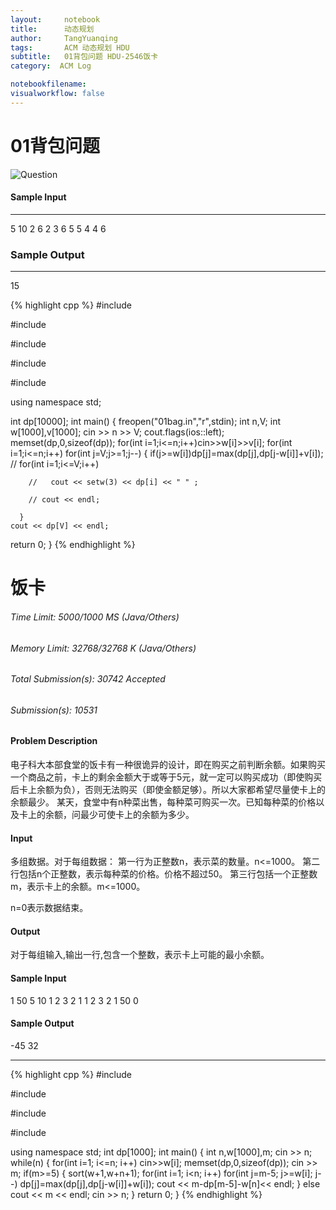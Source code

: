 ```yaml
---
layout:     notebook
title:      动态规划
author:     TangYuanqing
tags: 		ACM 动态规划 HDU
subtitle:   01背包问题 HDU-2546饭卡
category:  ACM Log

notebookfilename:
visualworkflow: false
---
```

# 01背包问题
![Question](https://raw.githubusercontent.com/TangYuanqing/TangYuanqing.github.io/master/img/01bag.png)
#### Sample Input
---
5 10
2 6
2 3
6 5
5 4
4 6

### Sample Output
---
15

{% highlight cpp %}
#include <iostream>

#include <cstring>

#include <cstdio>

#include <algorithm>

#include <iomanip>

using namespace std;

int dp[10000];
int main()
{
  freopen("01bag.in","r",stdin);
  int n,V;
  int w[1000],v[1000];
  cin >> n >> V;
  cout.flags(ios::left);
  memset(dp,0,sizeof(dp));
  for(int i=1;i<=n;i++)cin>>w[i]>>v[i];
  for(int i=1;i<=n;i++)
    for(int j=V;j>=1;j--)
      {
        if(j>=w[i])dp[j]=max(dp[j],dp[j-w[i]]+v[i]);
        // for(int i=1;i<=V;i++)

        //   cout << setw(3) << dp[i] << " " ;

        // cout << endl;

      }
    cout << dp[V] << endl;
  return 0;
}
{% endhighlight %}


# 饭卡

###### Time Limit: 5000/1000 MS (Java/Others)
###### Memory Limit: 32768/32768 K (Java/Others)
###### Total Submission(s): 30742    Accepted
###### Submission(s): 10531

#### Problem Description
电子科大本部食堂的饭卡有一种很诡异的设计，即在购买之前判断余额。如果购买一个商品之前，卡上的剩余金额大于或等于5元，就一定可以购买成功（即使购买后卡上余额为负），否则无法购买（即使金额足够）。所以大家都希望尽量使卡上的余额最少。
某天，食堂中有n种菜出售，每种菜可购买一次。已知每种菜的价格以及卡上的余额，问最少可使卡上的余额为多少。


#### Input
多组数据。对于每组数据：
第一行为正整数n，表示菜的数量。n<=1000。
第二行包括n个正整数，表示每种菜的价格。价格不超过50。
第三行包括一个正整数m，表示卡上的余额。m<=1000。

n=0表示数据结束。


#### Output
对于每组输入,输出一行,包含一个整数，表示卡上可能的最小余额。


#### Sample Input
1
50
5
10
1 2 3 2 1 1 2 3 2 1
50
0


#### Sample Output
-45
32

---
{% highlight cpp %}
#include <iostream>

#include <algorithm>

#include <cstring>

#include <cstdio>

using namespace std;
int dp[1000];
int main()
{
	int n,w[1000],m;
	cin >> n;
	while(n)
	{
		for(int i=1; i<=n; i++)
			cin>>w[i];
		memset(dp,0,sizeof(dp));
		cin >> m;
		if(m>=5)
		{
			sort(w+1,w+n+1);
			for(int i=1; i<n; i++)
				for(int j=m-5; j>=w[i]; j--)
					dp[j]=max(dp[j],dp[j-w[i]]+w[i]);
			cout << m-dp[m-5]-w[n]<< endl;
		}
		else cout << m << endl;
		cin >> n;
	}
	return 0;
}
{% endhighlight %}
